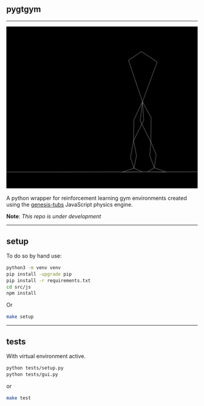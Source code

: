 ## pygtgym

___


![](assets/fall-over.gif)

A python wrapper for reinforcement learning gym environments created using the [genesis-tubs](https://github.com/mauicv/genesis-tubs-engine) JavaScript physics engine.

**Note**: _This repo is under development_

___


## setup

To do so by hand use:

```sh
python3 -m venv venv
pip install -upgrade pip
pip install -r requirements.txt
cd src/js
npm install
```

Or

```sh
make setup
```

___


## tests

With virtual environment active.

```sh
python tests/setup.py
python tests/gui.py
```

or

```sh
make test
```
